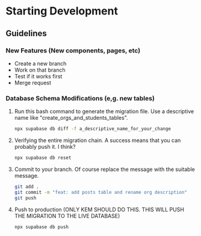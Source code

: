 # Starting Development

## Guidelines

### New Features (New components, pages, etc)

- Create a new branch
- Work on that branch
- Test if it works first
- Merge request

### Database Schema Modifications (e,g. new tables)

1. Run this bash command to generate the migration file. Use a descriptive name like "create_orgs_and_students_tables".

    ```bash
    npx supabase db diff -f a_descriptive_name_for_your_change
    ```

2. Verifying the entire migration chain. A success means that you can probably push it. I think?

    ```bash
    npx supabase db reset
    ```

3. Commit to your branch. Of course replace the message with the suitable message.

    ```bash
    git add .
    git commit -m "feat: add posts table and rename org description"
    git push
    ```

4. Push to production (ONLY KEM SHOULD DO THIS. THIS WILL PUSH THE MIGRATION TO THE LIVE DATABASE)

    ```bash
    npx supabase db push
    ```
